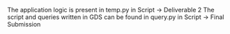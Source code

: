 The application logic is present in temp.py in Script -> Deliverable 2 
The script and queries written in GDS can be found in query.py in Script -> Final Submission